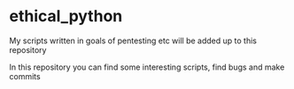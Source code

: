 # ethical_python
My scripts written in goals of pentesting etc will be added up to this repository

In this repository you can find some interesting  scripts, find bugs and make commits 
